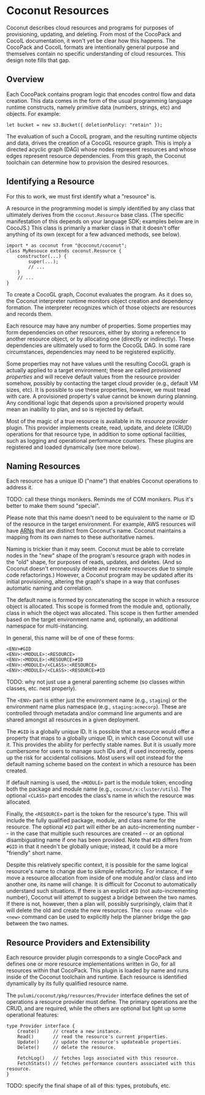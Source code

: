 # Coconut Resources

Coconut describes cloud resources and programs for purposes of provisioning, updating, and deleting.  From most of the
CocoPack and CocoIL documentation, it won't yet be clear how this happens.  The CocoPack and CocoIL formats are intentionally
general purpose and themselves contain no specific understanding of cloud resources.  This design note fills that gap.

## Overview

Each CocoPack contains program logic that encodes control flow and data creation.  This data comes in the form of the
usual programming language runtime constructs, namely primitive data (numbers, strings, etc) and objects.  For example:

    let bucket = new s3.Bucket({ deletionPolicy: "retain" });

The evaluation of such a CocoIL program, and the resulting runtime objects and data, drives the creation of a CocoGL
resource graph.  This is imply a directed acyclic graph (DAG) whose nodes represent resources and whose edges represent
resource dependencies.  From this graph, the Coconut toolchain can determine how to provision the desired resources.

## Identifying a Resource

For this to work, we must first identify what a "resource" is.

A resource in the programming model is simply identified by any class that ultimately derives from the `coconut.Resource`
base class.  (The specific manifestation of this depends on your language SDK; examples below are in CocoJS.)  This class
is primarily a marker class in that it doesn't offer anything of its own (except for a few advanced methods, see below).

    import * as coconut from "@coconut/coconut";
    class MyResouce extends coconut.Resource {
        constructor(...) {
            super(...);
            // ...
        }
        // ...
    }

To create a CocoGL graph, Coconut evaluates the program.  As it does so, the Coconut interpreter runtime monitors object
creation and dependency formation.  The interpreter recognizes which of those objects are resources and records them.

Each resource may have any number of properties.  Some properties may form dependencies on other resources, either by
storing a reference to another resource object, or by allocating one (directly or indirectly).  These dependencies are
ultimately used to form the CocoGL DAG.  In some rare circumstances, dependencies may need to be registered explicitly.

Some properties may not have values until the resulting CocoGL graph is actually applied to a target environment; these
are called *provisioned properties* and will receive default values from the resource provider somehow, possibly by
contacting the target cloud provider (e.g., default VM sizes, etc).  It is possible to use these properties, however, we
must tread with care.  A provisioned property's value cannot be known during planning.  Any conditional logic that
depends upon a provisioned property would mean an inability to plan, and so is rejected by default.

Most of the magic of a true resource is available in its *resource provider* plugin.  This provider implements create,
read, update, and delete (CRUD) operations for that resource type, in addition to some optional facilities, such as
logging and operational performance counters.  These plugins are registered and loaded dynamically (see more below).

## Naming Resources

Each resource has a unique ID ("name") that enables Coconut operations to address it.

TODO: call these things monikers.  Reminds me of COM monikers.  Plus it's better to make them sound "special".

Please note that this name doesn't need to be equivalent to the name or ID of the resource in the target environment.
For example, AWS resources will have [ARNs](http://docs.aws.amazon.com/general/latest/gr/aws-arns-and-namespaces.html)
that are distinct from Coconut's name.  Coconut maintains a mapping from its own names to these authoritative names.

Naming is trickier than it may seem.  Coconut must be able to correlate nodes in the "new" shape of the program's
resource graph with nodes in the "old" shape, for purposes of reads, updates, and deletes.  (And so Coconut doesn't
erroneously delete and recreate resources due to simple code refactorings.)  However, a Coconut program may be updated
after its initial provisioning, altering the graph's shape in a way that confuses automatic naming and correlation.

The default name is formed by concatenating the scope in which a resource object is allocated.  This scope is formed
from the module and, optionally, class in which the object was allocated.  This scope is then further amended based on
the target environment name and, optionally, an additional namespace for multi-instancing.

In general, this name will be of one of these forms:

    <ENV>#GID
    <ENV>:<MODULE>:<RESOURCE>
    <ENV>:<MODULE>:<RESOURCE>#ID
    <ENV>:<MODULE>/<CLASS>:<RESOURCE>
    <ENV>:<MODULE>/<CLASS>:<RESOURCE>#ID

TODO: why not just use a general parenting scheme (so classes within classes, etc. nest properly).

The `<ENV>` part is either just the environment name (e.g., `staging`) or the environment name plus namespace (e.g.,
`staging:acmecorp`).  These are controlled through metadata and/or command line arguments and are shared amongst all
resources in a given deployment.

The `#GID` is a globally unique ID.  It is possible that a resource would offer a property that maps to a globally
unique ID, in which case Coconut will use it.  This provides the ability for perfectly stable names.  But it is usually
more cumbersome for users to manage such IDs and, if used incorrectly, opens up the risk for accidental collisions.
Most users will opt instead for the default naming scheme based on the context in which a resource has been created.

If default naming is used, the `<MODULE>` part is the module token, encoding both the package and module name (e.g.,
`coconut/x:cluster/utils`).  The optional `<CLASS>` part encodes the class's name in which the resource was allocated.

Finally, the `<RESOURCE>` part is the token for the resource's type.  This will include the fully qualified package,
module, and class name for the resource.  The optional `#ID` part will either be an auto-incrementing number -- in
the case that multiple such resources are created -- or an optional disambiguating name if one has been provided.  Note
that `#ID` differs from `#GID` in that it needn't be globally unique; instead, it could be a more "friendly" short name.

Despite this relatively specific context, it is possible for the same logical resource's name to change due to sikmple
refactoring.  For instance, if we move a resource allocation from inside of one module and/or class and into another
one, its name will change.  It is difficult for Coconut to automatically understand such situations.  If there is an
explicit `#ID` (not auto-incrementing number), Coconut will attempt to suggest a bridge between the two names.  If there
is not, however, then a plan will, possibly surprisingly, claim that it will delete the old and create the new resources.
The `coco rename <old> <new>` command can be used to explicitly help the planner bridge the gap between the two names.

## Resource Providers and Extensibility

Each resource provider plugin corresponds to a single CocoPack and defines one or more resource implementations
written in Go, for all resources within that CocoPack.  This plugin is loaded by name and runs inside of the Coconut
toolchain and runtime.  Each resource is identified dynamically by its fully qualified resource name.

The `pulumi/coconut/pkg/resources/Provider` interface defines the set of operations a resource provider must define.  The
primary operations are the CRUD, and are required, while the others are optional but light up some operational features:

    type Provider interface {
        Create()     // create a new instance.
        Read()       // read the resource's current properties.
        Update()     // update the resource's updateable properties.
        Delete()     // delete the resource.

        FetchLog()   // fetches logs associated with this resource.
        FetchStats() // fetches performance counters associated with this resource.
    }

TODO: specify the final shape of all of this: types, protobufs, etc.

